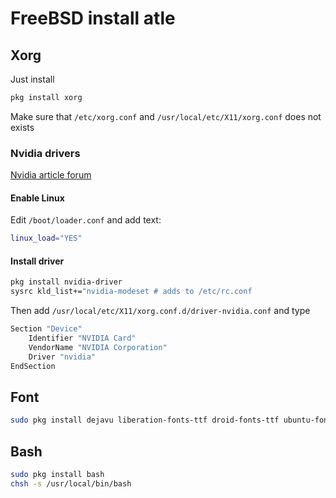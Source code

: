 # FreeBSD install atle

## Xorg

Just install
```sh
pkg install xorg
```
Make sure that `/etc/xorg.conf` and `/usr/local/etc/X11/xorg.conf` does not exists

### Nvidia drivers
[Nvidia article forum](https://forums.freebsd.org/threads/howto-setup-xorg-with-nvidias-driver.52311/)

#### Enable Linux
Edit `/boot/loader.conf` and add text:
```sh
linux_load="YES"
```

#### Install driver
```sh
pkg install nvidia-driver
sysrc kld_list+="nvidia-modeset # adds to /etc/rc.conf
```
Then add `/usr/local/etc/X11/xorg.conf.d/driver-nvidia.conf` and type
```sh
Section "Device"
    Identifier "NVIDIA Card"
    VendorName "NVIDIA Corporation"
    Driver "nvidia"
EndSection
```
## Font
```sh
sudo pkg install dejavu liberation-fonts-ttf droid-fonts-ttf ubuntu-font roboto-fonts-ttf noto
```
## Bash
```sh
sudo pkg install bash
chsh -s /usr/local/bin/bash
```
